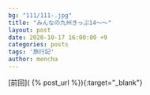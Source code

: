 ```yaml
---
bg: "111/111-.jpg"
title: "みんなの九州きっぷ14～～"
layout: post
date: 2020-10-17 16:00:00 +9
categories: posts
tags: '旅行記'
author: mencha
---
```


[前回]( {% post_url  %}){:target="_blank"}  

<!--more-->
![]()